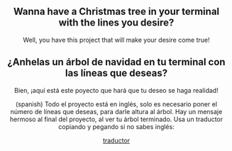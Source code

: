 <div align="center">

## Wanna have a Christmas tree in your terminal with the lines you desire?
Well, you have this project that will make your desire come true!



## ¿Anhelas un árbol de navidad en tu terminal con las líneas que deseas?
Bien, ¡aquí está este poyecto que hará que tu deseo se haga realidad!


(spanish) Todo el proyecto está en inglés, solo es necesario poner el número de líneas que deseas, para darle altura al árbol.
Hay un mensaje hermoso al final del proyecto, al ver tu árbol terminado. Usa un traductor copiando y pegando si no sabes inglés:

[traductor](https://translate.google.com/)
